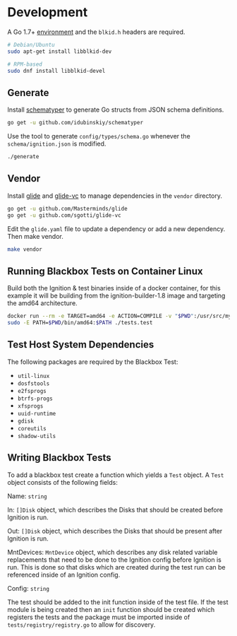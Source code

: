# Development

A Go 1.7+ [environment](https://golang.org/doc/install) and the `blkid.h` headers are required.

```sh
# Debian/Ubuntu
sudo apt-get install libblkid-dev

# RPM-based
sudo dnf install libblkid-devel
```

## Generate

Install [schematyper](https://github.com/idubinskiy/schematyper) to generate Go structs from JSON schema definitions.

```sh
go get -u github.com/idubinskiy/schematyper
```

Use the tool to generate `config/types/schema.go` whenever the `schema/ignition.json` is modified.

```sh
./generate
```

## Vendor

Install [glide](https://github.com/Masterminds/glide) and [glide-vc](https://github.com/sgotti/glide-vc) to manage dependencies in the `vendor` directory.

```sh
go get -u github.com/Masterminds/glide
go get -u github.com/sgotti/glide-vc
```

Edit the `glide.yaml` file to update a dependency or add a new dependency. Then make vendor.

```sh
make vendor
```

## Running Blackbox Tests on Container Linux

Build both the Ignition & test binaries inside of a docker container, for this
example it will be building from the ignition-builder-1.8 image and targeting
the amd64 architecture.

```sh
docker run --rm -e TARGET=amd64 -e ACTION=COMPILE -v "$PWD":/usr/src/myapp -w /usr/src/myapp quay.io/coreos/ignition-builder-1.8 ./test
sudo -E PATH=$PWD/bin/amd64:$PATH ./tests.test
```

## Test Host System Dependencies

The following packages are required by the Blackbox Test:

* `util-linux`
* `dosfstools`
* `e2fsprogs`
* `btrfs-progs`
* `xfsprogs`
* `uuid-runtime`
* `gdisk`
* `coreutils`
* `shadow-utils`

## Writing Blackbox Tests

To add a blackbox test create a function which yields a `Test` object. A `Test`
object consists of the following fields:

Name: `string`

In: `[]Disk` object, which describes the Disks that should be created before
Ignition is run.

Out: `[]Disk` object, which describes the Disks that should be present after
Ignition is run.

MntDevices: `MntDevice` object, which describes any disk related variable
replacements that need to be done to the Ignition config before Ignition is
run. This is done so that disks which are created during the test run can be
referenced inside of an Ignition config.

Config: `string`

The test should be added to the init function inside of the test file. If the
test module is being created then an `init` function should be created which
registers the tests and the package must be imported inside of
`tests/registry/registry.go` to allow for discovery.
